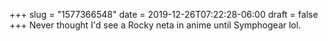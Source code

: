 +++
slug = "1577366548"
date = 2019-12-26T07:22:28-06:00
draft = false
+++
Never thought I'd see a Rocky neta in anime until Symphogear lol.
